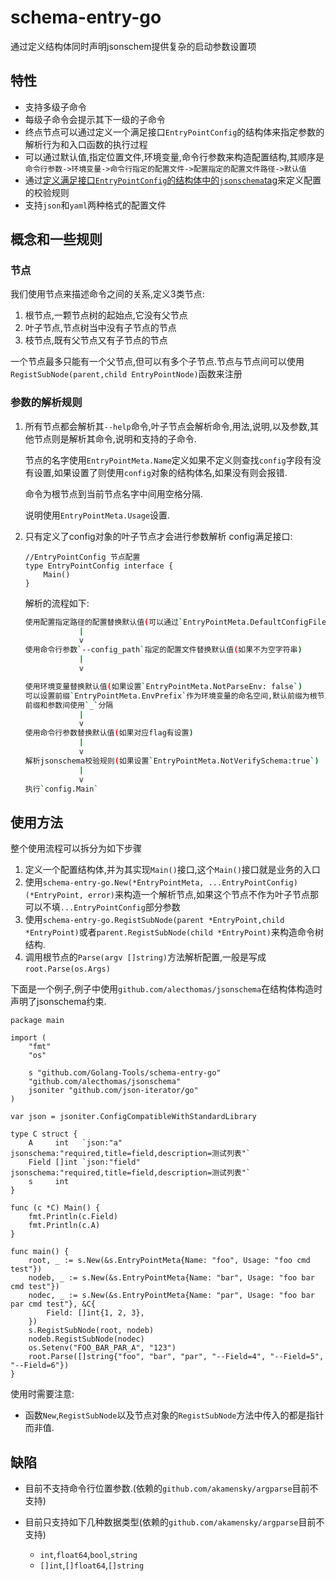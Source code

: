 # schema-entry-go

通过定义结构体同时声明jsonschem提供复杂的启动参数设置项

## 特性

+ 支持多级子命令
+ 每级子命令会提示其下一级的子命令
+ 终点节点可以通过定义一个满足接口`EntryPointConfig`的结构体来指定参数的解析行为和入口函数的执行过程
+ 可以通过默认值,指定位置文件,环境变量,命令行参数来构造配置结构,其顺序是`命令行参数->环境变量->命令行指定的配置文件->配置指定的配置文件路径->默认值`
+ 通过[定义满足接口`EntryPointConfig`的结构体中的`jsonschema`tag](https://github.com/alecthomas/jsonschema)来定义配置的校验规则
+ 支持`json`和`yaml`两种格式的配置文件

## 概念和一些规则

### 节点

我们使用节点来描述命令之间的关系,定义3类节点:

1. 根节点,一颗节点树的起始点,它没有父节点
2. 叶子节点,节点树当中没有子节点的节点
3. 枝节点,既有父节点又有子节点的节点

一个节点最多只能有一个父节点,但可以有多个子节点.节点与节点间可以使用`RegistSubNode(parent,child EntryPointNode)`函数来注册

### 参数的解析规则

1. 所有节点都会解析其`--help`命令,叶子节点会解析命令,用法,说明,以及参数,其他节点则是解析其命令,说明和支持的子命令.

    节点的名字使用`EntryPointMeta.Name`定义如果不定义则查找`config`字段有没有设置,如果设置了则使用`config`对象的结构体名,如果没有则会报错.

    命令为根节点到当前节点名字中间用空格分隔.

    说明使用`EntryPointMeta.Usage`设置.

2. 只有定义了config对象的叶子节点才会进行参数解析
    config满足接口:

    ```golang
    //EntryPointConfig 节点配置
    type EntryPointConfig interface {
        Main()
    }
    ```

    解析的流程如下:

    ```bash
    使用配置指定路径的配置替换默认值(可以通过`EntryPointMeta.DefaultConfigFilePaths`配置默认路径)
                |
                v
    使用命令行参数`--config_path`指定的配置文件替换默认值(如果不为空字符串)
                |
                v

    使用环境变量替换默认值(如果设置`EntryPointMeta.NotParseEnv: false`)
    可以设置前缀`EntryPointMeta.EnvPrefix`作为环境变量的命名空间,默认前缀为根节点到当前节点间所有节点名中间以`_`分隔.
    前缀和参数间使用`_`分隔
                |
                v
    使用命令行参数替换默认值(如果对应flag有设置)
                |
                v
    解析jsonschema校验规则(如果设置`EntryPointMeta.NotVerifySchema:true`)
                |
                v
    执行`config.Main`
    ```

## 使用方法

整个使用流程可以拆分为如下步骤

1. 定义一个配置结构体,并为其实现`Main()`接口,这个`Main()`接口就是业务的入口
2. 使用`schema-entry-go.New(*EntryPointMeta, ...EntryPointConfig) (*EntryPoint, error)`来构造一个解析节点,如果这个节点不作为叶子节点那可以不填`...EntryPointConfig`部分参数
3. 使用`schema-entry-go.RegistSubNode(parent *EntryPoint,child *EntryPoint)`或者`parent.RegistSubNode(child *EntryPoint)`来构造命令树结构.
4. 调用根节点的`Parse(argv []string)`方法解析配置,一般是写成`root.Parse(os.Args)`

下面是一个例子,例子中使用`github.com/alecthomas/jsonschema`在结构体构造时声明了jsonschema约束.

```golang
package main

import (
    "fmt"
    "os"

    s "github.com/Golang-Tools/schema-entry-go"
    "github.com/alecthomas/jsonschema"
    jsoniter "github.com/json-iterator/go"
)

var json = jsoniter.ConfigCompatibleWithStandardLibrary

type C struct {
    A     int   `json:"a" jsonschema:"required,title=field,description=测试列表"`
    Field []int `json:"field" jsonschema:"required,title=field,description=测试列表"`
    s     int
}

func (c *C) Main() {
    fmt.Println(c.Field)
    fmt.Println(c.A)
}

func main() {
    root, _ := s.New(&s.EntryPointMeta{Name: "foo", Usage: "foo cmd test"})
    nodeb, _ := s.New(&s.EntryPointMeta{Name: "bar", Usage: "foo bar cmd test"})
    nodec, _ := s.New(&s.EntryPointMeta{Name: "par", Usage: "foo bar par cmd test"}, &C{
        Field: []int{1, 2, 3},
    })
    s.RegistSubNode(root, nodeb)
    nodeb.RegistSubNode(nodec)
    os.Setenv("FOO_BAR_PAR_A", "123")
    root.Parse([]string{"foo", "bar", "par", "--Field=4", "--Field=5", "--Field=6"})
}
```

使用时需要注意:

+ 函数`New`,`RegistSubNode`以及节点对象的`RegistSubNode`方法中传入的都是指针而非值.

## 缺陷

+ 目前不支持命令行位置参数.(依赖的`github.com/akamensky/argparse`目前不支持)
+ 目前只支持如下几种数据类型(依赖的`github.com/akamensky/argparse`目前不支持)

    + `int`,`float64`,`bool`,`string`
    + `[]int`,`[]float64`,`[]string`

